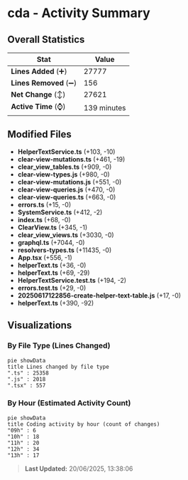 # cda - Activity Summary 

## Overall Statistics

| Stat                   | Value                                                             |
| ---------------------- | ----------------------------------------------------------------- |
| **Lines Added** (➕)   | 27777                                          |
| **Lines Removed** (➖) | 156                                        |
| **Net Change** (↕)    | 27621                |
| **Active Time** (⌚)   | 139 minutes |


## Modified Files
- **HelperTextService.ts** (+103, -10)
- **clear-view-mutations.ts** (+461, -19)
- **clear_view_tables.ts** (+909, -0)
- **clear-view-types.js** (+980, -0)
- **clear-view-mutations.js** (+551, -0)
- **clear-view-queries.js** (+470, -0)
- **clear-view-queries.ts** (+663, -0)
- **errors.ts** (+15, -0)
- **SystemService.ts** (+412, -2)
- **index.ts** (+68, -0)
- **ClearView.ts** (+345, -1)
- **clear_view_views.ts** (+3030, -0)
- **graphql.ts** (+7044, -0)
- **resolvers-types.ts** (+11435, -0)
- **App.tsx** (+556, -1)
- **helperText.ts** (+36, -0)
- **helperText.ts** (+69, -29)
- **HelperTextService.test.ts** (+194, -2)
- **errors.test.ts** (+29, -0)
- **20250617122856-create-helper-text-table.js** (+17, -0)
- **helperText.ts** (+390, -92)

## Visualizations

### By File Type (Lines Changed)

```mermaid
pie showData
title Lines changed by file type
".ts" : 25358
".js" : 2018
".tsx" : 557
```

### By Hour (Estimated Activity Count)

```mermaid
pie showData
title Coding activity by hour (count of changes)
"09h" : 6
"10h" : 18
"11h" : 20
"12h" : 34
"13h" : 17
```


> **Last Updated:** 20/06/2025, 13:38:06